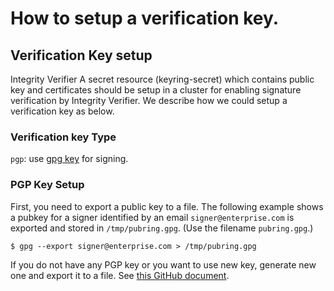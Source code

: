 # How to setup a verification key.

## Verification Key setup
Integrity Verifier 
A secret resource (keyring-secret) which contains public key and certificates should be setup in a cluster for enabling signature verification by Integrity Verifier. We describe how we could setup a verification key as below.

### Verification key Type
`pgp`: use [gpg key](https://www.gnupg.org/index.html) for signing.

### PGP Key Setup

First, you need to export a public key to a file. The following example shows a pubkey for a signer identified by an email `signer@enterprise.com` is exported and stored in `/tmp/pubring.gpg`. (Use the filename `pubring.gpg`.)

```
$ gpg --export signer@enterprise.com > /tmp/pubring.gpg
```

If you do not have any PGP key or you want to use new key, generate new one and export it to a file. See [this GitHub document](https://docs.github.com/en/free-pro-team@latest/github/authenticating-to-github/generating-a-new-gpg-key).

